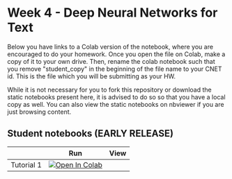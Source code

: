 # Week 4 - Deep Neural Networks for Text

Below you have links to a Colab version of the notebook, where you are encouraged to do your homework. Once you open the file on Colab, make a copy of it to your own drive. Then, rename the colab notebook such that you remove "student_copy" in the beginning of the file name to your CNET id. This is the file which you will be submitting as your HW. 

While it is not necessary for you to fork this repository or download the static notebooks present here, it is advised to do so so that you have a local copy as well. You can also view the static notebooks on nbviewer if you are just browsing content.

## Student notebooks (EARLY RELEASE)

|   | Run | View |
| - | --- | ---- |
| Tutorial 1 | [![Open In Colab](https://colab.research.google.com/assets/colab-badge.svg)](https://colab.research.google.com/drive/128veeIhjiQPIAvGa8URdMF9reO_ToCCz?usp=sharing) | 




